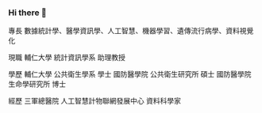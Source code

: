 ### Hi there 👋
專長
數據統計學、醫學資訊學、人工智慧、機器學習、遺傳流行病學、資料視覺化


現職
輔仁大學 統計資訊學系 助理教授   

學歷
輔仁大學 公共衛生學系 學士
國防醫學院 公共衛生研究所 碩士
國防醫學院 生命學研究所 博士


經歷
三軍總醫院 人工智慧計物聯網發展中心 資料科學家


<!--
**oo800217/oo800217** is a ✨ _special_ ✨ repository because its `README.md` (this file) appears on your GitHub profile.

Here are some ideas to get you started:

- 🔭 I’m currently working on ...
- 🌱 I’m currently learning ...
- 👯 I’m looking to collaborate on ...
- 🤔 I’m looking for help with ...
- 💬 Ask me about ...
- 📫 How to reach me: ...
- 😄 Pronouns: ...
- ⚡ Fun fact: ...
-->
